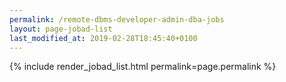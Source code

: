 ```yaml
---
permalink: /remote-dbms-developer-admin-dba-jobs
layout: page-jobad-list
last_modified_at: 2019-02-28T18:45:40+0100
---
```

{% include render_jobad_list.html permalink=page.permalink %}

